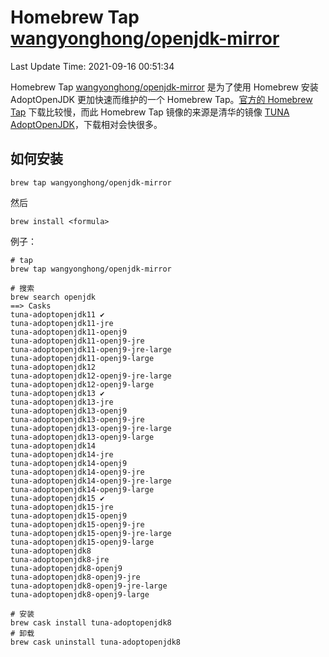 # Homebrew Tap [wangyonghong/openjdk-mirror](https://github.com/wangyonghong/homebrew-openjdk-mirror)

Last Update Time: 2021-09-16 00:51:34

Homebrew Tap [wangyonghong/openjdk-mirror](https://github.com/wangyonghong/homebrew-openjdk-mirror) 是为了使用 Homebrew 安装 AdoptOpenJDK 更加快速而维护的一个 Homebrew Tap。[官方的 Homebrew Tap](https://github.com/AdoptOpenJDK/homebrew-openjdk) 下载比较慢，而此 Homebrew Tap 镜像的来源是清华的镜像 [TUNA AdoptOpenJDK](https://mirrors.tuna.tsinghua.edu.cn/AdoptOpenJDK/)，下载相对会快很多。

## 如何安装

```shell
brew tap wangyonghong/openjdk-mirror
```

然后

```shell
brew install <formula>
```

例子：

```shell
# tap
brew tap wangyonghong/openjdk-mirror

# 搜索
brew search openjdk
==> Casks
tuna-adoptopenjdk11 ✔
tuna-adoptopenjdk11-jre
tuna-adoptopenjdk11-openj9
tuna-adoptopenjdk11-openj9-jre
tuna-adoptopenjdk11-openj9-jre-large
tuna-adoptopenjdk11-openj9-large
tuna-adoptopenjdk12
tuna-adoptopenjdk12-openj9-jre-large
tuna-adoptopenjdk12-openj9-large
tuna-adoptopenjdk13 ✔
tuna-adoptopenjdk13-jre
tuna-adoptopenjdk13-openj9
tuna-adoptopenjdk13-openj9-jre
tuna-adoptopenjdk13-openj9-jre-large
tuna-adoptopenjdk13-openj9-large
tuna-adoptopenjdk14
tuna-adoptopenjdk14-jre
tuna-adoptopenjdk14-openj9
tuna-adoptopenjdk14-openj9-jre
tuna-adoptopenjdk14-openj9-jre-large
tuna-adoptopenjdk14-openj9-large
tuna-adoptopenjdk15 ✔
tuna-adoptopenjdk15-jre
tuna-adoptopenjdk15-openj9
tuna-adoptopenjdk15-openj9-jre
tuna-adoptopenjdk15-openj9-jre-large
tuna-adoptopenjdk15-openj9-large
tuna-adoptopenjdk8
tuna-adoptopenjdk8-jre
tuna-adoptopenjdk8-openj9
tuna-adoptopenjdk8-openj9-jre
tuna-adoptopenjdk8-openj9-jre-large
tuna-adoptopenjdk8-openj9-large

# 安装
brew cask install tuna-adoptopenjdk8
# 卸载
brew cask uninstall tuna-adoptopenjdk8
```
